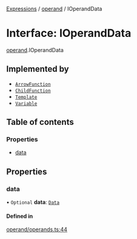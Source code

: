 [Expressions](../README.md) / [operand](../modules/operand.md) / IOperandData

# Interface: IOperandData

[operand](../modules/operand.md).IOperandData

## Implemented by

- [`ArrowFunction`](../classes/operand.ArrowFunction.md)
- [`ChildFunction`](../classes/operand.ChildFunction.md)
- [`Template`](../classes/operand.Template.md)
- [`Variable`](../classes/operand.Variable.md)

## Table of contents

### Properties

- [data](operand.IOperandData.md#data)

## Properties

### data

• `Optional` **data**: [`Data`](../classes/model.Data.md)

#### Defined in

[operand/operands.ts:44](https://github.com/FlavioLionelRita/js-expressions/blob/30d0497/src/lib/operand/operands.ts#L44)
